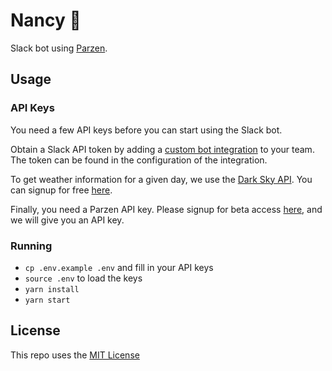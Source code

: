 # Nancy 👵

Slack bot using [Parzen](https://parzen.ai/).

## Usage

### API Keys

You need a few API keys before you can start using the Slack bot.

Obtain a Slack API token by adding a [custom bot integration](https://api.slack.com/bot-users) to your team. The token can be found in the configuration of the integration.

To get weather information for a given day, we use the [Dark Sky API](https://darksky.net). You can signup for free [here](https://darksky.net/dev).

Finally, you need a Parzen API key. Please signup for beta access [here](https://www.parzen.ai/), and we will give you an API key.

### Running

- `cp .env.example .env` and fill in your API keys
- `source .env` to load the keys
- `yarn install`
- `yarn start`

## License

This repo uses the [MIT License](https://github.com/axiomzen/nancy/blob/master/LICENSE)
